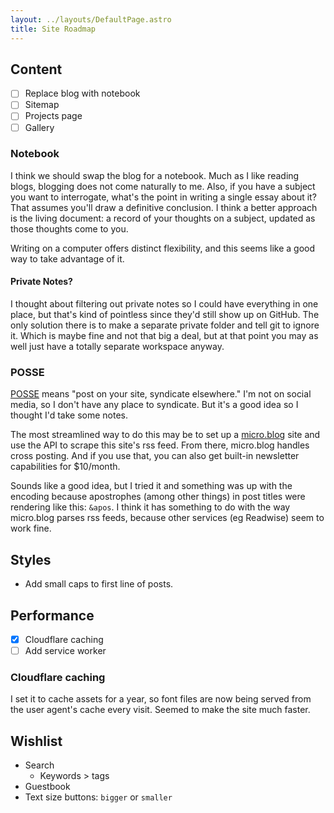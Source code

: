```yaml
---
layout: ../layouts/DefaultPage.astro
title: Site Roadmap
---
```


## Content

- [ ] Replace blog with notebook
- [ ] Sitemap
- [ ] Projects page
- [ ] Gallery

### Notebook

I think we should swap the blog for a notebook. Much as I like reading blogs, blogging does not come naturally to me. Also, if you have a subject you want to interrogate, what's the point in writing a single essay about it? That assumes you'll draw a definitive conclusion. I think a better approach is the living document: a record of your thoughts on a subject, updated as those thoughts come to you.

Writing on a computer offers distinct flexibility, and this seems like a good way to take advantage of it.

#### Private Notes?

I thought about filtering out private notes so I could have everything in one place, but that's kind of pointless since they'd still show up on GitHub. The only solution there is to make a separate private folder and tell git to ignore it. Which is maybe fine and not that big a deal, but at that point you may as well just have a totally separate workspace anyway.

### POSSE

[POSSE](https://indieweb.org/POSSE) means "post on your site, syndicate elsewhere." I'm not on social media, so I don't have any place to syndicate. But it's a good idea so I thought I'd take some notes.

The most streamlined way to do this may be to set up a [micro.blog](https://micro.blog) site and use the API to scrape this site's rss feed. From there, micro.blog handles cross posting. And if you use that, you can also get built-in newsletter capabilities for $10/month.

Sounds like a good idea, but I tried it and something was up with the encoding because apostrophes (among other things) in post titles were rendering like this: `&apos`. I think it has something to do with the way micro.blog parses rss feeds, because other services (eg Readwise) seem to work fine.

## Styles

- Add small caps to first line of posts.

## Performance

- [x] Cloudflare caching
- [ ] Add service worker

### Cloudflare caching

I set it to cache assets for a year, so font files are now being served from the user agent's cache every visit. Seemed to make the site much faster.

## Wishlist

- Search
  - Keywords > tags
- Guestbook
- Text size buttons: `bigger` or `smaller`

